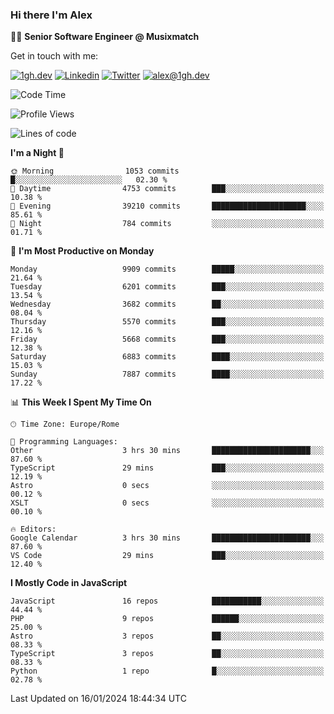 ### Hi there I'm Alex

👨‍💻 __Senior Software Engineer @ Musixmatch__

Get in touch with me:

[![1gh.dev](https://img.shields.io/static/v1?label=1gh.dev&message=%20&color=red&logo=&style=flat-square&logoColor=white)](https://www.1gh.dev/)
[![Linkedin](https://img.shields.io/static/v1?label=Linkedin&message=%20&color=blue&logo=Linkedin&style=flat-square&logoColor=white)](https://linkedin.com/in/alexghirelli)
[![Twitter](https://img.shields.io/static/v1?label=Twitter&message=%20&color=blue&logo=Twitter&style=flat-square&logoColor=white)](https://twitter.com/alexGhirelli)
[![alex@1gh.dev](https://img.shields.io/static/v1?label=alex@1gh.dev&message=%20&color=red&logo=gmail&style=flat-square&logoColor=white)](mailto:alex@1gh.dev)

<!--START_SECTION:waka-->
![Code Time](http://img.shields.io/badge/Code%20Time-7%2C665%20hrs%205%20mins-blue)

![Profile Views](http://img.shields.io/badge/Profile%20Views-1-blue)

![Lines of code](https://img.shields.io/badge/From%20Hello%20World%20I%27ve%20Written-25.2%20million%20lines%20of%20code-blue)

**I'm a Night 🦉** 

```text
🌞 Morning                1053 commits        █░░░░░░░░░░░░░░░░░░░░░░░░   02.30 % 
🌆 Daytime                4753 commits        ███░░░░░░░░░░░░░░░░░░░░░░   10.38 % 
🌃 Evening                39210 commits       █████████████████████░░░░   85.61 % 
🌙 Night                  784 commits         ░░░░░░░░░░░░░░░░░░░░░░░░░   01.71 % 
```
📅 **I'm Most Productive on Monday** 

```text
Monday                   9909 commits        █████░░░░░░░░░░░░░░░░░░░░   21.64 % 
Tuesday                  6201 commits        ███░░░░░░░░░░░░░░░░░░░░░░   13.54 % 
Wednesday                3682 commits        ██░░░░░░░░░░░░░░░░░░░░░░░   08.04 % 
Thursday                 5570 commits        ███░░░░░░░░░░░░░░░░░░░░░░   12.16 % 
Friday                   5668 commits        ███░░░░░░░░░░░░░░░░░░░░░░   12.38 % 
Saturday                 6883 commits        ████░░░░░░░░░░░░░░░░░░░░░   15.03 % 
Sunday                   7887 commits        ████░░░░░░░░░░░░░░░░░░░░░   17.22 % 
```


📊 **This Week I Spent My Time On** 

```text
🕑︎ Time Zone: Europe/Rome

💬 Programming Languages: 
Other                    3 hrs 30 mins       ██████████████████████░░░   87.60 % 
TypeScript               29 mins             ███░░░░░░░░░░░░░░░░░░░░░░   12.19 % 
Astro                    0 secs              ░░░░░░░░░░░░░░░░░░░░░░░░░   00.12 % 
XSLT                     0 secs              ░░░░░░░░░░░░░░░░░░░░░░░░░   00.10 % 

🔥 Editors: 
Google Calendar          3 hrs 30 mins       ██████████████████████░░░   87.60 % 
VS Code                  29 mins             ███░░░░░░░░░░░░░░░░░░░░░░   12.40 % 
```

**I Mostly Code in JavaScript** 

```text
JavaScript               16 repos            ███████████░░░░░░░░░░░░░░   44.44 % 
PHP                      9 repos             ██████░░░░░░░░░░░░░░░░░░░   25.00 % 
Astro                    3 repos             ██░░░░░░░░░░░░░░░░░░░░░░░   08.33 % 
TypeScript               3 repos             ██░░░░░░░░░░░░░░░░░░░░░░░   08.33 % 
Python                   1 repo              █░░░░░░░░░░░░░░░░░░░░░░░░   02.78 % 
```




 Last Updated on 16/01/2024 18:44:34 UTC
<!--END_SECTION:waka-->
